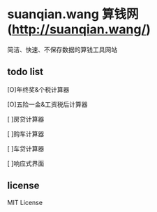 # suanqian.wang 算钱网 (http://suanqian.wang/)
简洁、快速、不保存数据的算钱工具网站

## todo list

[O]年终奖&个税计算器

[O]五险一金&工资税后计算器

[ ]房贷计算器

[ ]购车计算器

[ ]车贷计算器

[ ]响应式界面


## license

MIT License
